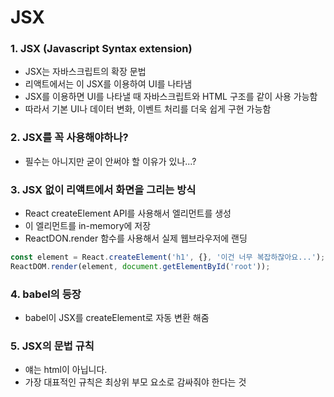 # JSX

### 1. JSX (Javascript Syntax extension)

* JSX는 자바스크립트의 확장 문법
* 리액트에서는 이 JSX를 이용하여 UI를 나타냄
* JSX를 이용하면 UI를 나타낼 때 자바스크립트와 HTML 구조를 같이 사용 가능함
* 따라서 기본 UI나 데이터 변화, 이벤트 처리를 더욱 쉽게 구현 가능함

### 2. JSX를 꼭 사용해야하나?

* 필수는 아니지만 굳이 안써야 할 이유가 있나...?

### 3. JSX 없이 리액트에서 화면을 그리는 방식

* React createElement API를 사용해서 엘리먼트를 생성
* 이 엘리먼트를 in-memory에 저장
* ReactDON.render 함수를 사용해서 실제 웹브라우저에 랜딩

```jsx
const element = React.createElement('h1', {}, '이건 너무 복잡하잖아요...');
ReactDOM.render(element, document.getElementById('root'));
```

### 4. babel의 등장

* babel이 JSX를 createElement로 자동 변환 해줌&#x20;

### 5. JSX의 문법 규칙

* 얘는 html이 아닙니다.
* 가장 대표적인 규칙은 최상위 부모 요소로 감싸줘야 한다는 것
